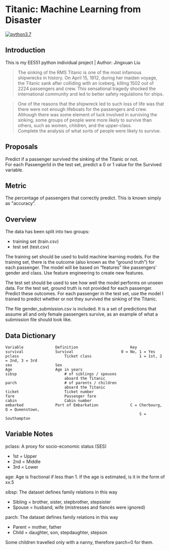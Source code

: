 Titanic: Machine Learning from Disaster
====
[![python3.7](https://img.shields.io/badge/python-3.7-brightgreen.svg)](https://www.python.org/downloads/windows/)

Introduction
----
This is my EE551 python individual project | Author: Jingxuan Liu<br>
>The sinking of the RMS Titanic is one of the most infamous shipwrecks in history.  On April 15, 1912, during her maiden voyage, the Titanic sank after colliding with an iceberg, killing 1502 out of 2224 passengers and crew. This sensational tragedy shocked the international community and led to better safety regulations for ships.<br>

>One of the reasons that the shipwreck led to such loss of life was that there were not enough lifeboats for the passengers and crew. Although there was some element of luck involved in surviving the sinking, some groups of people were more likely to survive than others, such as women, children, and the upper-class.<br>
> Complete the analysis of what sorts of people were likely to survive.

Proposals
---
Predict if a passenger survived the sinking of the Titanic or not. <br>
For each PassengerId in the test set, predict a 0 or 1 value for the Survived variable.<br>

Metric
---
The percentage of passengers that correctly predict. This is known simply as "accuracy”.<br>

Overview
---
The data has been split into two groups:<br>
* training set (train.csv)<br>
* test set (test.csv)<br>

The training set should be used to build machine learning models. For the training set, there is the outcome (also known as the “ground truth”) for each passenger. The model will be based on “features” like passengers’ gender and class. Use feature engineering to create new features.<br>

The test set should be used to see how well the model performs on unseen data. For the test set, ground truth is not provided for each passenger. Predict these outcomes. For each passenger in the test set, use the model I trained to predict whether or not they survived the sinking of the Titanic.<br>

The file gender_submission.csv is included. It is a set of predictions that assume all and only female passengers survive, as an example of what a submission file should look like.<br>

Data Dictionary
---
    Variable	          Definition	                   Key
    survival	          Survival	                   0 = No, 1 = Yes
    pclass	                  Ticket class	                   1 = 1st, 2 = 2nd, 3 = 3rd
    sex	                  Sex	
    Age	                  Age in years	
    sibsp	                  # of siblings / spouses 
                              aboard the Titanic	
    parch	                  # of parents / children 
                              aboard the Titanic	
    ticket	                  Ticket number	
    fare	                  Passenger fare	
    cabin	                  Cabin number	
    embarked	          Port of Embarkation	           C = Cherbourg, Q = Queenstown, 
                                                               S = Southampton

Variable Notes
----
pclass: A proxy for socio-economic status (SES)<br>
* 1st = Upper
* 2nd = Middle
* 3rd = Lower

age: Age is fractional if less than 1. If the age is estimated, is it in the form of xx.5<br>

sibsp: The dataset defines family relations in this way<br>
* Sibling = brother, sister, stepbrother, stepsister<br>
* Spouse = husband, wife (mistresses and fiancés were ignored)<br>

parch: The dataset defines family relations in this way<br>
* Parent = mother, father<br>
* Child = daughter, son, stepdaughter, stepson<br>

Some children travelled only with a nanny, therefore parch=0 for them.






